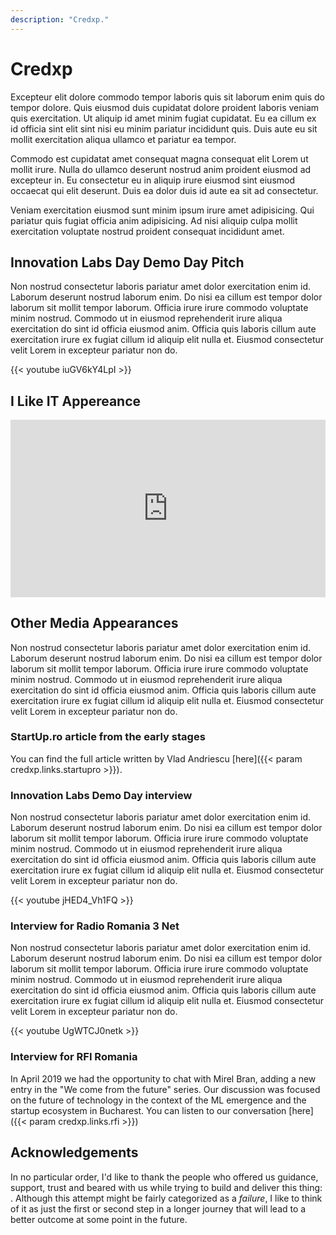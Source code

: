 ```yaml
---
description: "Credxp."
---
```


# Credxp
<!-- TODO: add image with the team (hackaton & Boost Day) -->
Excepteur elit dolore commodo tempor laboris quis sit laborum enim quis do tempor dolore. Quis eiusmod duis cupidatat dolore proident laboris veniam quis exercitation. Ut aliquip id amet minim fugiat cupidatat. Eu ea cillum ex id officia sint elit sint nisi eu minim pariatur incididunt quis. Duis aute eu sit mollit exercitation aliqua ullamco et pariatur ea tempor.

Commodo est cupidatat amet consequat magna consequat elit Lorem ut mollit irure. Nulla do ullamco deserunt nostrud anim proident eiusmod ad excepteur in. Eu consectetur eu in aliquip irure eiusmod sint eiusmod occaecat qui elit deserunt. Duis ea dolor duis id aute ea sit ad consectetur.

Veniam exercitation eiusmod sunt minim ipsum irure amet adipisicing. Qui pariatur quis fugiat officia anim adipisicing. Ad nisi aliquip culpa mollit exercitation voluptate nostrud proident consequat incididunt amet.

## Innovation Labs Day Demo Day Pitch

<!-- TODO: add image from event -->
Non nostrud consectetur laboris pariatur amet dolor exercitation enim id. Laborum deserunt nostrud laborum enim. Do nisi ea cillum est tempor dolor laborum sit mollit tempor laborum. Officia irure irure commodo voluptate minim nostrud. Commodo ut in eiusmod reprehenderit irure aliqua exercitation do sint id officia eiusmod anim. Officia quis laboris cillum aute exercitation irure ex fugiat cillum id aliquip elit nulla et. Eiusmod consectetur velit Lorem in excepteur pariatur non do.

{{< youtube iuGV6kY4LpI >}}

## I Like IT Appereance
<div style="position: relative; padding-bottom: 56.25%; height: 0; overflow: hidden; max-width:100%;"><iframe style="position: absolute; top: 0; left: 0; width: 100%; height: 100%;" webkitAllowFullScreen mozallowfullscreen allowfullscreen width="640" height="360" frameborder="0" allow="autoplay" src="https://stirileprotv.ro/lbin/video_embed.php?site=40&media_id=61991858"></iframe></div>

## Other Media Appearances

Non nostrud consectetur laboris pariatur amet dolor exercitation enim id. Laborum deserunt nostrud laborum enim. Do nisi ea cillum est tempor dolor laborum sit mollit tempor laborum. Officia irure irure commodo voluptate minim nostrud. Commodo ut in eiusmod reprehenderit irure aliqua exercitation do sint id officia eiusmod anim. Officia quis laboris cillum aute exercitation irure ex fugiat cillum id aliquip elit nulla et. Eiusmod consectetur velit Lorem in excepteur pariatur non do.

### StartUp.ro article from the early stages

You can find the full article written by Vlad Andriescu [here]({{< param credxp.links.startupro >}}).

### Innovation Labs Demo Day interview
Non nostrud consectetur laboris pariatur amet dolor exercitation enim id. Laborum deserunt nostrud laborum enim. Do nisi ea cillum est tempor dolor laborum sit mollit tempor laborum. Officia irure irure commodo voluptate minim nostrud. Commodo ut in eiusmod reprehenderit irure aliqua exercitation do sint id officia eiusmod anim. Officia quis laboris cillum aute exercitation irure ex fugiat cillum id aliquip elit nulla et. Eiusmod consectetur velit Lorem in excepteur pariatur non do.

{{< youtube jHED4_Vh1FQ >}}

### Interview for Radio Romania 3 Net
Non nostrud consectetur laboris pariatur amet dolor exercitation enim id. Laborum deserunt nostrud laborum enim. Do nisi ea cillum est tempor dolor laborum sit mollit tempor laborum. Officia irure irure commodo voluptate minim nostrud. Commodo ut in eiusmod reprehenderit irure aliqua exercitation do sint id officia eiusmod anim. Officia quis laboris cillum aute exercitation irure ex fugiat cillum id aliquip elit nulla et. Eiusmod consectetur velit Lorem in excepteur pariatur non do.

{{< youtube UgWTCJ0netk >}}

### Interview for RFI Romania

In April 2019 we had the opportunity to chat with Mirel Bran, adding a new entry in the "We come from the future" series. Our discussion was focused on the future of technology in the context of the ML emergence and the startup ecosystem in Bucharest. You can listen to our conversation [here]({{< param credxp.links.rfi >}})

## Acknowledgements

In no particular order, I'd like to thank the people who offered us guidance, support, trust and beared with us while trying to build and deliver this thing: <list>. Although this attempt might be fairly categorized as a _failure_, I like to think of it as just the first or second step in a longer journey that will lead to a better outcome at some point in the future.